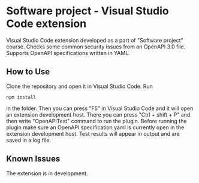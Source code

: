# Software project - Visual Studio Code extension

Visual Studio Code extension developed as a part of "Software project" course. Checks some common security issues from an OpenAPI 3.0 file. Supports OpenAPI specifications written in YAML.

## How to Use

Clone the repository and open it in Visual Studio Code. Run

```console
npm install
```

in the folder. Then you can press "F5" in Visual Studio Code and it will open an extension development host. There you can press "Ctrl + shift + P" and then write "OpenAPITest" command to run the plugin. Before running the plugin make sure an OpenAPI specification yaml is currently open in the extension development host.
Test results will appear in output and are saved in a log file.

## Known Issues

The extension is in development.
